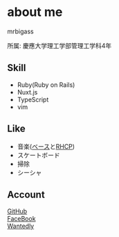 # about me
mrbigass

所属: 慶應大学理工学部管理工学科4年


## Skill
- Ruby(Ruby on Rails)
- Nuxt.js
- TypeScript
- vim

## Like
- 音楽([ベース](https://www.google.com/search?q=fender+usa+jazz+bass+american+standard+olympic+white&tbm=isch&ved=2ahUKEwjU35Cfyu7uAhWQBaYKHY1eDCIQ2-cCegQIABAA&oq=fender+usa+jazz+bass+american+standard+olympic+white&gs_lcp=CgNpbWcQA1AAWABgjVVoAHAAeACAAQCIAQCSAQCYAQCqAQtnd3Mtd2l6LWltZw&sclient=img&ei=69ErYJS-MJCLmAWNvbGQAg&bih=1101&biw=1848)と[RHCP](https://www.youtube.com/watch?v=oabjND9QW8Q))
- スケートボード
- 掃除
- シーシャ

## Account
[GitHub](https://github.com/mrbigass) <br>
[FaceBook](https://www.facebook.com/profile.php?id=100014104476423) <br>
[Wantedly](https://www.wantedly.com/users/102510047)
